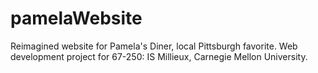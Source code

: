 # pamelaWebsite
Reimagined website for Pamela's Diner, local Pittsburgh favorite.
Web development project for 67-250: IS Millieux, Carnegie Mellon University.
